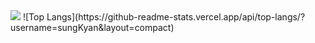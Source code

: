 
<img src="https://:D.vercel.app/api?type=wave&color=auto&height=300&section=header&text=capsule%20render&fontSize=90"/>
![Top Langs](https://github-readme-stats.vercel.app/api/top-langs/?username=sungKyan&layout=compact)



<!---
sungKyan/sungKyan is a ✨ special ✨ repository because its `README.md` (this file) appears on your GitHub profile.
You can click the Preview link to take a look at your changes.
--->
